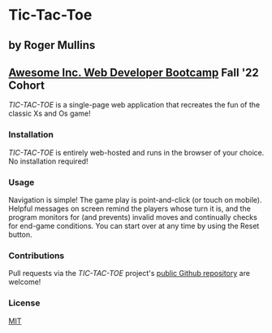 # Tic-Tac-Toe
## by Roger Mullins
## [Awesome Inc. Web Developer Bootcamp](https://www.awesomeinc.org/bootcamp) Fall '22 Cohort

*TIC-TAC-TOE* is a single-page web application that recreates the fun of the classic Xs and Os game!

### Installation
*TIC-TAC-TOE* is entirely web-hosted and runs in the browser of your choice. No installation required!

### Usage
Navigation is simple! The game play is point-and-click (or touch on mobile). Helpful messages on screen remind the players whose turn it is, and the program monitors for (and prevents) invalid moves and continually checks for end-game conditions. You can start over at any time by using the Reset button.

### Contributions
Pull requests via the *TIC-TAC-TOE* project's [public Github repository](https://github.com/rdmullins/tic-tac-toe) are welcome!

### License
[MIT](https://choosealicense.com/licenses/mit/)

